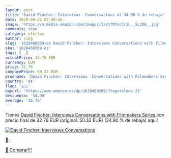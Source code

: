 ```yaml
---
layout: post
title: 'David Fincher: Interviews  Conversations al 34.90 % de rebaja'
date: 2020-09-22 07:40:50
image: 'https://m.media-amazon.com/images/I/41fMtncCriL._SL200_.jpg'
comments: true
category: ofertas
author: ring
slug: '1628460369-es David Fincher: Interviews Conversations with Filmmakers...'
sku: '1628460369-es'
tags: [  ]
actualPrice: 32.76 EUR
currency: EUR
price: 32.76
comparePrice: 50.32 EUR
prodname: 'David Fincher: Interviews  Conversations with Filmmakers Series '
country: 'es'
flag: '🇪🇸'
buyurl: 'https://www.amazon.es/dp/1628460369/?tag=tolees-21'
descuento: '34.90'
average: '32.76'
---
```


Tienes [David Fincher: Interviews  Conversations with Filmmakers Series ](https://www.amazon.es/dp/1628460369/?tag=tolees-21) con precio final de  32.76 EUR (original: 50.32 EUR) (34.90 %  de rebaja) aqui!

[![David Fincher: Interviews  Conversations](https://m.media-amazon.com/images/I/41fMtncCriL._SL200_.jpg)](https://www.amazon.es/dp/1628460369/?tag=tolees-21)

🔎:


[🛒 Comprar!!!](https://www.amazon.es/dp/1628460369/?tag=tolees-21)
